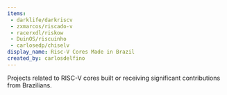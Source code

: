 ```yaml
---
items:
 - darklife/darkriscv
 - zxmarcos/riscado-v
 - racerxdl/riskow
 - DuinOS/riscuinho
 - carlosedp/chiselv
display_name: Risc-V Cores Made in Brazil
created_by: carlosdelfino 
---
```


Projects related to RISC-V cores built or receiving significant contributions from Brazilians.
